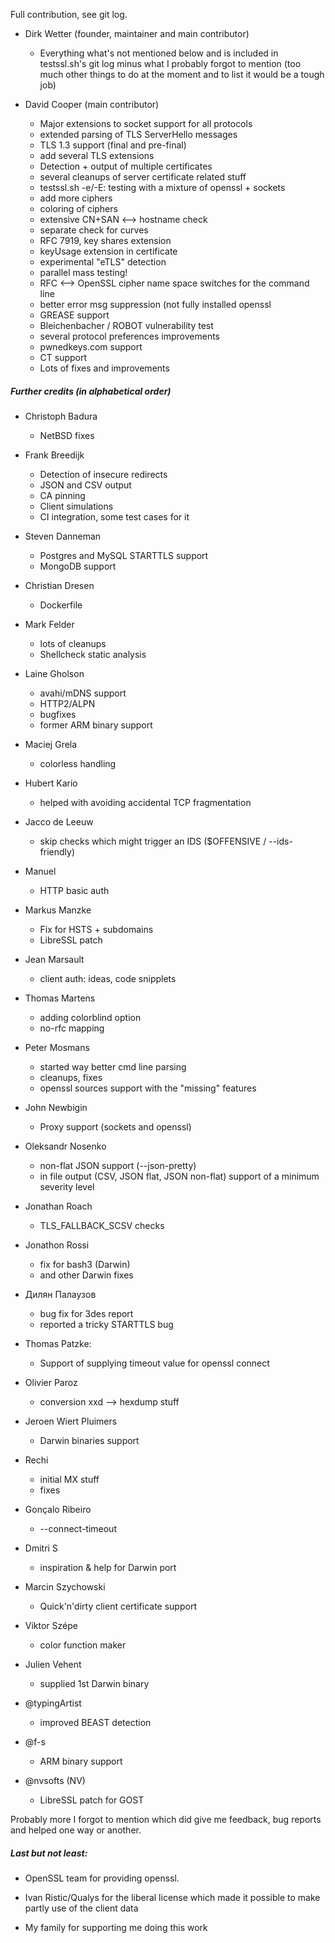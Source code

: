 
Full contribution, see git log.


* Dirk Wetter (founder, maintainer and main contributor)
  - Everything what's not mentioned below and is included in testssl.sh's git log
    minus what I probably forgot to mention
  (too much other things to do at the moment and to list it would be a tough job)

* David Cooper (main contributor)

  - Major extensions to socket support for all protocols
  - extended parsing of TLS ServerHello messages
  - TLS 1.3 support (final and pre-final)
  - add several TLS extensions
  - Detection + output of multiple certificates
  - several cleanups of server certificate related stuff
  - testssl.sh -e/-E: testing with a mixture of openssl + sockets
  - add more ciphers
  - coloring of ciphers
  - extensive CN+SAN <--> hostname check
  - separate check for curves
  - RFC 7919, key shares extension
  - keyUsage extension in certificate
  - experimental "eTLS" detection
  - parallel mass testing!
  - RFC <--> OpenSSL cipher name space switches for the command line
  - better error msg suppression (not fully installed openssl
  - GREASE support
  - Bleichenbacher / ROBOT vulnerability test
  - several protocol preferences improvements
  - pwnedkeys.com support
  - CT support
  - Lots of fixes and improvements

##### Further credits (in alphabetical order)

* Christoph Badura
  - NetBSD fixes

* Frank Breedijk
  - Detection of insecure redirects
  - JSON and CSV output
  - CA pinning
  - Client simulations
  - CI integration, some test cases for it

 * Steven Danneman
   - Postgres and MySQL STARTTLS support
   - MongoDB support

* Christian Dresen
   - Dockerfile

* Mark Felder
  - lots of cleanups
  - Shellcheck static analysis

* Laine Gholson
  - avahi/mDNS support
  - HTTP2/ALPN
  - bugfixes
  - former ARM binary support

* Maciej Grela
  - colorless handling

* Hubert Kario
  - helped with avoiding accidental TCP fragmentation

* Jacco de Leeuw
  - skip checks which might trigger an IDS ($OFFENSIVE / --ids-friendly)

* Manuel
  - HTTP basic auth

* Markus Manzke
  - Fix for HSTS + subdomains
  - LibreSSL patch

* Jean Marsault
  - client auth: ideas, code snipplets

* Thomas Martens
  - adding colorblind option
  - no-rfc mapping

* Peter Mosmans
  - started way better cmd line parsing
  - cleanups, fixes
  - openssl sources support with the "missing" features

* John Newbigin
  - Proxy support (sockets and openssl)

* Oleksandr Nosenko
  - non-flat JSON support (--json-pretty)
  - in file output (CSV, JSON flat, JSON non-flat) support of a minimum severity level

* Jonathan Roach
  - TLS_FALLBACK_SCSV checks

* Jonathon Rossi
  - fix for bash3 (Darwin)
  - and other Darwin fixes

* Дилян Палаузов
  - bug fix for 3des report
  - reported a tricky STARTTLS bug

* Thomas Patzke:
  - Support of supplying timeout value for openssl connect

* Olivier Paroz
  - conversion xxd --> hexdump stuff

* Jeroen Wiert Pluimers
  - Darwin binaries support

* Rechi
  - initial MX stuff
  - fixes

* Gonçalo Ribeiro
  - --connect-timeout

* Dmitri S
  - inspiration & help for Darwin port

* Marcin Szychowski
  - Quick'n'dirty client certificate support

* Viktor Szépe
  - color function maker

* Julien Vehent
  - supplied 1st Darwin binary

* @typingArtist
  - improved BEAST detection

* @f-s
  - ARM binary support

* @nvsofts (NV)
  - LibreSSL patch for GOST

Probably more I forgot to mention which did give me feedback, bug reports and helped one way or another.


##### Last but not least:

* OpenSSL team for providing openssl.

* Ivan Ristic/Qualys for the liberal license which made it possible to make partly use of the client data

* My family for supporting me doing this work

